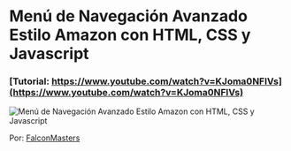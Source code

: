 # Menú de Navegación Avanzado Estilo Amazon con HTML, CSS y Javascript
### [Tutorial: https://www.youtube.com/watch?v=KJoma0NFIVs](https://www.youtube.com/watch?v=KJoma0NFIVs)

![Menú de Navegación Avanzado Estilo Amazon con HTML, CSS y Javascript](https://raw.githubusercontent.com/falconmasters/menu-avanzado-estilo-amazon/master/img/thumb.png)

Por: [FalconMasters](http://www.falconmasters.com)